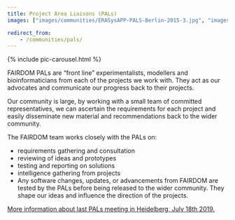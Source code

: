 ```yaml
---
title: Project Area Liaisons (PALs)
images: ["images/communities/ERASysAPP-PALS-Berlin-2015-3.jpg", "images/communities/Gruppe_15-09-15_0005_a_0.jpg","images/communities/neu1.jpg","images/communities/neu7.jpg","images/communities/neu8.jpg", "images/communities/old1.jpg", "images/communities/old2.jpg", "images/communities/old5.jpg", "images/communities/Workshop_Olga_Krebs_157.jpg"]

redirect_from:
    - /communities/pals/
---
```


{% include pic-carousel.html %}

FAIRDOM PALs are “front line” experimentalists, modellers and bioinformaticians from each of the projects we work with. They act as our advocates and communicate our progress back to their projects.

Our community is large, by working with a small team of committed representatives, we can ascertain the requirements for each project and easily disseminate new material and recommendations back to the wider community.

The FAIRDOM team works closely with the PALs on:

* requirements gathering and consultation
* reviewing of ideas and prototypes
* testing and reporting on solutions
* intelligence gathering from projects
* Any software changes, updates, or advancements from FAIRDOM are tested by the PALs before being released to the wider community. They shape our ideas and influence the direction of the projects.

[More information about last PALs meeting in Heidelberg, July 18th 2019.](https://fairdomhub.org/events/191)
